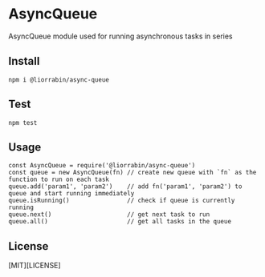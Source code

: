 # AsyncQueue

AsyncQueue module used for running asynchronous tasks in series

## Install

```
npm i @liorrabin/async-queue
```

## Test
```
npm test
```

## Usage

```
const AsyncQueue = require('@liorrabin/async-queue')
const queue = new AsyncQueue(fn) // create new queue with `fn` as the function to run on each task
queue.add('param1', 'param2')    // add fn('param1', 'param2') to queue and start running immediately
queue.isRunning()                // check if queue is currently running
queue.next()                     // get next task to run
queue.all()                      // get all tasks in the queue
```

## License
[MIT][LICENSE]